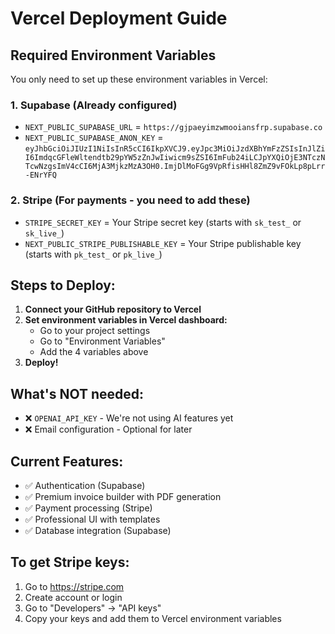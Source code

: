 # Vercel Deployment Guide

## Required Environment Variables

You only need to set up these environment variables in Vercel:

### 1. Supabase (Already configured)
- `NEXT_PUBLIC_SUPABASE_URL` = `https://gjpaeyimzwmooiansfrp.supabase.co`
- `NEXT_PUBLIC_SUPABASE_ANON_KEY` = `eyJhbGciOiJIUzI1NiIsInR5cCI6IkpXVCJ9.eyJpc3MiOiJzdXBhYmFzZSIsInJlZiI6ImdqcGFleWltendtb29pYW5zZnJwIiwicm9sZSI6ImFub24iLCJpYXQiOjE3NTczNTcwNzgsImV4cCI6MjA3MjkzMzA3OH0.ImjDlMoFGg9VpRfisHHl8ZmZ9vFOkLp8pLrr-ENrYFQ`

### 2. Stripe (For payments - you need to add these)
- `STRIPE_SECRET_KEY` = Your Stripe secret key (starts with `sk_test_` or `sk_live_`)
- `NEXT_PUBLIC_STRIPE_PUBLISHABLE_KEY` = Your Stripe publishable key (starts with `pk_test_` or `pk_live_`)

## Steps to Deploy:

1. **Connect your GitHub repository to Vercel**
2. **Set environment variables in Vercel dashboard:**
   - Go to your project settings
   - Go to "Environment Variables"
   - Add the 4 variables above
3. **Deploy!**

## What's NOT needed:
- ❌ `OPENAI_API_KEY` - We're not using AI features yet
- ❌ Email configuration - Optional for later

## Current Features:
- ✅ Authentication (Supabase)
- ✅ Premium invoice builder with PDF generation
- ✅ Payment processing (Stripe)
- ✅ Professional UI with templates
- ✅ Database integration (Supabase)

## To get Stripe keys:
1. Go to https://stripe.com
2. Create account or login
3. Go to "Developers" → "API keys"
4. Copy your keys and add them to Vercel environment variables
